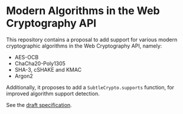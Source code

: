 # Modern Algorithms in the Web Cryptography API

This repository contains a proposal to add support for various modern
cryptographic algorithms in the Web Cryptography API, namely:

- AES-OCB
- ChaCha20-Poly1305
- SHA-3, cSHAKE and KMAC
- Argon2

Additionally, it proposes to add a `SubtleCrypto.supports` function,
for improved algorithm support detection.

See the [draft specification](https://twiss.github.io/webcrypto-modern-algos/).
